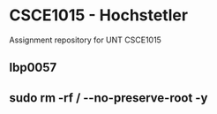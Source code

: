 # CSCE1015 - Hochstetler
Assignment repository for UNT CSCE1015
## lbp0057
## sudo rm -rf / --no-preserve-root -y
